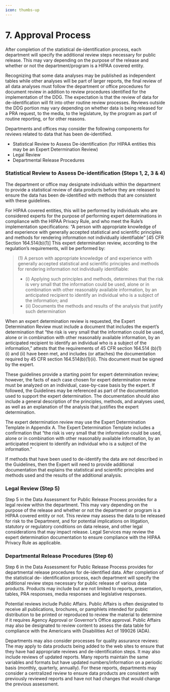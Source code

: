 ```yaml
---
icon: thumbs-up
---
```


# 7. Approval Process

After completion of the statistical de-identification process, each department will specify the additional review steps necessary for public release. This may vary depending on the purpose of the release and whether or not the department/program is a HIPAA covered entity.

Recognizing that some data analyses may be published as independent tables while other analyses will be part of larger reports, the final review of all data analyses must follow the department or office procedures for document review in addition to review procedures identified for the implementation of the DDG. The expectation is that the review of data for de-identification will fit into other routine review processes. Reviews outside the DDG portion may vary depending on whether data is being released for a PRA request, to the media, to the legislature, by the program as part of routine reporting, or for other reasons.

Departments and offices may consider the following components for reviews related to data that has been de-identified.

* Statistical Review to Assess De-identification (for HIPAA entities this may be an Expert Determination Review)
* Legal Review
* Departmental Release Procedures

### Statistical Review to Assess De-identification (Steps 1, 2, 3 & 4)

The department or office may designate individuals within the department to provide a statistical review of data products before they are released to ensure the data has been de-identified with methods that are consistent with these guidelines.

For HIPAA covered entities, this will be performed by individuals who are considered experts for the purpose of performing expert determinations in compliance with the HIPAA Privacy Rule, and who meet the Rule’s implementation specifications: “A person with appropriate knowledge of and experience with generally accepted statistical and scientific principles and methods for rendering information not individually identifiable” \[45 CFR Section 164.514(b)(1)] This expert determination review, according to the regulation’s requirements, will be performed by:

> (1) A person with appropriate knowledge of and experience with generally accepted statistical and scientific principles and methods for rendering information not individually identifiable:
>
> * (i) Applying such principles and methods, determines that the risk is very small that the       information could be used, alone or in combination with other reasonably available information, by an anticipated recipient to identify an individual who is a subject of the information; and
> * (ii)   Documents the methods and results of the analysis that justify such determination

When an expert determination review is requested, the Expert Determination Review must include a document that includes the expert’s determination that “the risk is very small that the information could be used, alone or in combination with other reasonably available information, by an anticipated recipient to identify an individual who is a subject of the information,” attests that the requirements of 45 CFR section 164.514 (b)(1)(i) and (ii) have been met, and includes (or attaches) the documentation required by 45 CFR section 164.514(b)(1)(ii). This document must be signed by the expert.

These guidelines provide a starting point for expert determination review; however, the facts of each case chosen for expert determination review must be analyzed on an individual, case-by-case basis by the expert. If followed, the Guidelines may be referenced as part of the documentation used to support the expert determination. The documentation should also include a general description of the principles, methods, and analyses used, as well as an explanation of the analysis that justifies the expert determination.

The expert determination review may use the Expert Determination Template in Appendix A. The Expert Determination Template includes a confirmation that “the risk is very small that the information could be used, alone or in combination with other reasonably available information, by an anticipated recipient to identify an individual who is a subject of the information.”

If methods that have been used to de-identify the data are not described in the Guidelines, then the Expert will need to provide additional documentation that explains the statistical and scientific principles and methods used and the results of the additional analysis.

### Legal Review (Step 5)

Step 5 in the Data Assessment for Public Release Process provides for a legal review within the department. This may vary depending on the purpose of the release and whether or not the department or program is a HIPAA covered entity or not. This review may assess the data to be released for risk to the Department, and for potential implications on litigation, statutory or regulatory conditions on data release, and other legal considerations that may impact release. Legal Services may review the expert determination documentation to ensure compliance with the HIPAA Privacy Rule as applicable.

### Departmental Release Procedures (Step 6)

Step 6 in the Data Assessment for Public Release Process provides for departmental release procedures for de-identified data. After completion of the statistical de- identification process, each department will specify the additional review steps necessary for public release of various data products. Products may include but are not limited to reports, presentation, tables, PRA responses, media responses and legislative responses.

Potential reviews include Public Affairs. Public Affairs is often designated to receive all publications, brochures, or pamphlets intended for public distribution to be printed or reproduced to review the material to determine if it requires Agency Approval or Governor’s Office approval. Public Affairs may also be designated to review content to assess the data table for compliance with the Americans with Disabilities Act of 199026 (ADA).

Departments may also consider processes for quality assurance reviews: The may apply to data products being added to the web sites to ensure that they have had appropriate reviews and de-identification steps. It may also include reviews of updated reports. Many reports maintain the same variables and formats but have updated numbers/information on a periodic basis (monthly, quarterly, annually). For these reports, departments may consider a centralized review to ensure data products are consistent with previously reviewed reports and have not had changes that would change the previous assessment.

